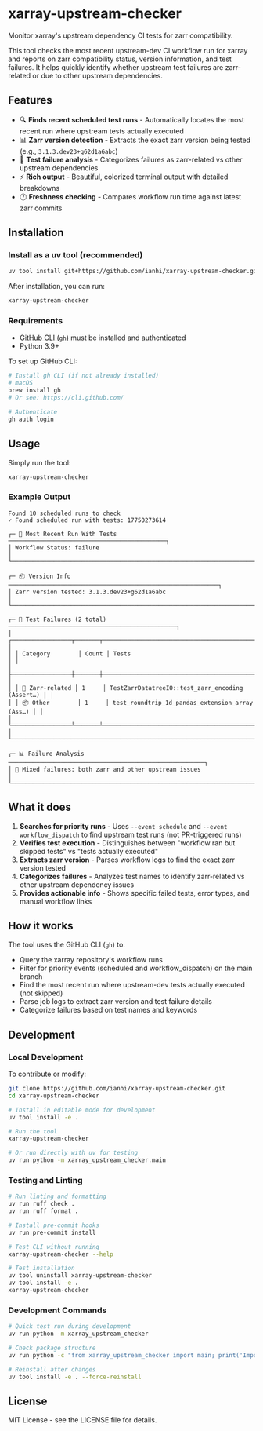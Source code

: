 # xarray-upstream-checker

Monitor xarray's upstream dependency CI tests for zarr compatibility.

This tool checks the most recent upstream-dev CI workflow run for xarray and reports on zarr compatibility status, version information, and test failures. It helps quickly identify whether upstream test failures are zarr-related or due to other upstream dependencies.

## Features

- 🔍 **Finds recent scheduled test runs** - Automatically locates the most recent run where upstream tests actually executed
- 📊 **Zarr version detection** - Extracts the exact zarr version being tested (e.g., `3.1.3.dev23+g62d1a6abc`)
- 🧪 **Test failure analysis** - Categorizes failures as zarr-related vs other upstream dependencies
- ⚡ **Rich output** - Beautiful, colorized terminal output with detailed breakdowns
- 🕐 **Freshness checking** - Compares workflow run time against latest zarr commits

## Installation

### Install as a uv tool (recommended)

```bash
uv tool install git+https://github.com/ianhi/xarray-upstream-checker.git
```

After installation, you can run:

```bash
xarray-upstream-checker
```

### Requirements

- [GitHub CLI (`gh`)](https://cli.github.com/) must be installed and authenticated
- Python 3.9+

To set up GitHub CLI:

```bash
# Install gh CLI (if not already installed)
# macOS
brew install gh
# Or see: https://cli.github.com/

# Authenticate
gh auth login
```

## Usage

Simply run the tool:

```bash
xarray-upstream-checker
```

### Example Output

```
Found 10 scheduled runs to check
✓ Found scheduled run with tests: 17750273614

┌─ 🔄 Most Recent Run With Tests ─────────────────────────────────────────────┐
│ Workflow Status: failure                                                    │
└──────────────────────────────────────────────────────────────────────────────┘

┌─ 📦 Version Info ────────────────────────────────────────────────────────────┐
│ Zarr version tested: 3.1.3.dev23+g62d1a6abc                                  │
└──────────────────────────────────────────────────────────────────────────────┘

┌─ 🧪 Test Failures (2 total) ────────────────────────────────────────────────┐
│ ┌─────────────────┬───────┬──────────────────────────────────────────────────┐ │
│ │ Category        │ Count │ Tests                                            │ │
│ ├─────────────────┼───────┼──────────────────────────────────────────────────┤ │
│ │ 🔧 Zarr-related │ 1     │ TestZarrDatatreeIO::test_zarr_encoding (Assert…) │ │
│ │ 📦 Other        │ 1     │ test_roundtrip_1d_pandas_extension_array (Ass…) │ │
│ └─────────────────┴───────┴──────────────────────────────────────────────────┘ │
└──────────────────────────────────────────────────────────────────────────────┘

┌─ 📊 Failure Analysis ────────────────────────────────────────────────────────┐
│ 🔀 Mixed failures: both zarr and other upstream issues                       │
└──────────────────────────────────────────────────────────────────────────────┘
```

## What it does

1. **Searches for priority runs** - Uses `--event schedule` and `--event workflow_dispatch` to find upstream test runs (not PR-triggered runs)
2. **Verifies test execution** - Distinguishes between "workflow ran but skipped tests" vs "tests actually executed"
3. **Extracts zarr version** - Parses workflow logs to find the exact zarr version tested
4. **Categorizes failures** - Analyzes test names to identify zarr-related vs other upstream dependency issues
5. **Provides actionable info** - Shows specific failed tests, error types, and manual workflow links

## How it works

The tool uses the GitHub CLI (`gh`) to:
- Query the xarray repository's workflow runs
- Filter for priority events (scheduled and workflow_dispatch) on the main branch
- Find the most recent run where upstream-dev tests actually executed (not skipped)
- Parse job logs to extract zarr version and test failure details
- Categorize failures based on test names and keywords

## Development

### Local Development

To contribute or modify:

```bash
git clone https://github.com/ianhi/xarray-upstream-checker.git
cd xarray-upstream-checker

# Install in editable mode for development
uv tool install -e .

# Run the tool
xarray-upstream-checker

# Or run directly with uv for testing
uv run python -m xarray_upstream_checker.main
```

### Testing and Linting

```bash
# Run linting and formatting
uv run ruff check .
uv run ruff format .

# Install pre-commit hooks
uv run pre-commit install

# Test CLI without running
xarray-upstream-checker --help

# Test installation
uv tool uninstall xarray-upstream-checker
uv tool install -e .
xarray-upstream-checker
```

### Development Commands

```bash
# Quick test run during development
uv run python -m xarray_upstream_checker

# Check package structure
uv run python -c "from xarray_upstream_checker import main; print('Import works')"

# Reinstall after changes
uv tool install -e . --force-reinstall
```

## License

MIT License - see the LICENSE file for details.
